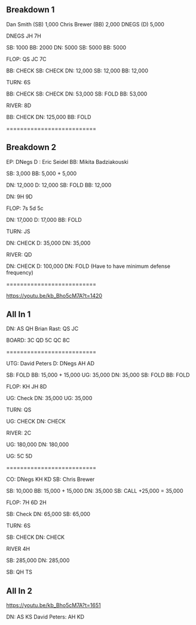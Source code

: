## Breakdown 1

Dan Smith (SB) 1,000
Chris Brewer (BB) 2,000
DNEGS (D) 5,000

DNEGS JH 7H

SB: 1000
BB: 2000
DN:  5000
SB: 5000
BB: 5000

FLOP: QS JC 7C

BB: CHECK
SB: CHECK
DN: 12,000
SB: 12,000
BB: 12,000

TURN: 6S

BB: CHECK
SB: CHECK
DN: 53,000
SB: FOLD
BB: 53,000

RIVER: 8D

BB: CHECK
DN: 125,000
BB: FOLD

==========================

## Breakdown 2

EP: DNegs
D : Eric Seidel
BB: Mikita Badziakouski

SB: 3,000
BB: 5,000 + 5,000

DN: 12,000
D:  12,000
SB: FOLD
BB: 12,000

DN: 9H 9D

FLOP: 7s 5d 5c

DN: 17,000
D:  17,000
BB: FOLD

TURN: JS

DN: CHECK
D:  35,000
DN: 35,000

RIVER: QD

DN: CHECK
D:  100,000
DN: FOLD (Have to have minimum defense frequency)

==========================

<https://youtu.be/kb_Bho5cM7A?t=1420>

## All In 1

DN: AS QH
Brian Rast: QS JC

BOARD: 3C QD 5C QC 8C

==========================

UTG: David Peters
D: DNegs AH AD

SB: FOLD
BB: 15,000 + 15,000
UG: 35,000
DN: 35,000
SB: FOLD
BB: FOLD

FLOP: KH JH 8D

UG: Check
DN: 35,000
UG: 35,000

TURN: QS

UG: CHECK
DN: CHECK

RIVER: 2C

UG: 180,000
DN: 180,000

UG: 5C 5D

==========================

CO: DNegs KH KD
SB: Chris Brewer

SB: 10,000
BB: 15,000 + 15,000
DN: 35,000
SB: CALL +25,000 = 35,000

FLOP: 7H 6D 2H

SB: Check
DN: 65,000
SB: 65,000

TURN: 6S

SB: CHECK
DN: CHECK

RIVER 4H

SB: 285,000
DN: 285,000

SB: QH TS

## All In 2

<https://youtu.be/kb_Bho5cM7A?t=1651>

DN: AS KS
David Peters: AH KD
